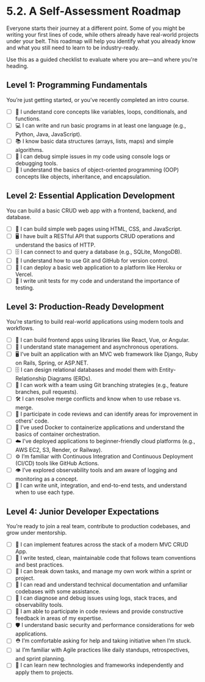 # 5.2. A Self-Assessment Roadmap

Everyone starts their journey at a different point. Some of you might be writing your first lines of code, while others already have real-world projects under your belt. This roadmap will help you identify what you already know and what you still need to learn to be industry-ready.

Use this as a guided checklist to evaluate where you are—and where you're heading.

## Level 1: Programming Fundamentals

You’re just getting started, or you’ve recently completed an intro course.

- [ ] 🧠 I understand core concepts like variables, loops, conditionals, and functions.
- [ ] 💻 I can write and run basic programs in at least one language (e.g., Python, Java, JavaScript).
- [ ] 📚 I know basic data structures (arrays, lists, maps) and simple algorithms.
- [ ] 🐛 I can debug simple issues in my code using console logs or debugging tools.
- [ ] 🧱 I understand the basics of object-oriented programming (OOP) concepts like objects, inheritance, and encapsulation.

## Level 2: Essential Application Development

You can build a basic CRUD web app with a frontend, backend, and database.

- [ ] 🎨 I can build simple web pages using HTML, CSS, and JavaScript.
- [ ] 🖥️ I have built a RESTful API that supports CRUD operations and understand the basics of HTTP.
- [ ] 🗄️ I can connect to and query a database (e.g., SQLite, MongoDB).
- [ ] 🤝 I understand how to use Git and GitHub for version control.
- [ ] 🚀 I can deploy a basic web application to a platform like Heroku or Vercel.
- [ ] 🧪 I write unit tests for my code and understand the importance of testing.

## Level 3: Production-Ready Development

You’re starting to build real-world applications using modern tools and workflows.

- [ ] 🎨 I can build frontend apps using libraries like React, Vue, or Angular.
- [ ] 🧠 I understand state management and asynchronous operations.
- [ ] 🖥️ I’ve built an application with an MVC web framework like Django, Ruby on Rails, Spring, or ASP.NET.
- [ ] 🗄️ I can design relational databases and model them with Entity-Relationship Diagrams (ERDs).
- [ ] 🤝 I can work with a team using Git branching strategies (e.g., feature branches, pull requests).
- [ ] 🛠️ I can resolve merge conflicts and know when to use rebase vs. merge.
- [ ] 🧠 I participate in code reviews and can identify areas for improvement in others' code.
- [ ] 🐳 I’ve used Docker to containerize applications and understand the basics of container orchestration.
- [ ] ☁️ I’ve deployed applications to beginner-friendly cloud platforms (e.g., AWS EC2, S3, Render, or Railway).
- [ ] ⚙️ I’m familiar with Continuous Integration and Continuous Deployment (CI/CD) tools like GitHub Actions.
- [ ] 👁️ I’ve explored observability tools and am aware of logging and monitoring as a concept.
- [ ] 🧪 I can write unit, integration, and end-to-end tests, and understand when to use each type.

## Level 4: Junior Developer Expectations

You’re ready to join a real team, contribute to production codebases, and grow under mentorship.

- [ ] 🧱 I can implement features across the stack of a modern MVC CRUD App.
- [ ] 🧼 I write tested, clean, maintainable code that follows team conventions and best practices.
- [ ] 🧭 I can break down tasks, and manage my own work within a sprint or project.
- [ ] 🧠 I can read and understand technical documentation and unfamiliar codebases with some assistance.
- [ ] 🐛 I can diagnose and debug issues using logs, stack traces, and observability tools.
- [ ] 🤝 I am able to participate in code reviews and provide constructive feedback in areas of my expertise.
- [ ] 🛡️ I understand basic security and performance considerations for web applications.
- [ ] ⛑️ I’m comfortable asking for help and taking initiative when I’m stuck.
- [ ] 📊 I’m familiar with Agile practices like daily standups, retrospectives, and sprint planning.
- [ ] 🧠 I can learn new technologies and frameworks independently and apply them to projects.
